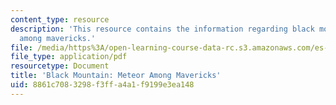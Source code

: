 ```yaml
---
content_type: resource
description: 'This resource contains the information regarding black mountain: meteor
  among mavericks.'
file: /media/https%3A/open-learning-course-data-rc.s3.amazonaws.com/es-291-learning-seminar-experiments-in-education-spring-2003/8861c7083298f3ffa4a1f9199e3ea148_MITES_291S03_blk_mntn.pdf
file_type: application/pdf
resourcetype: Document
title: 'Black Mountain: Meteor Among Mavericks'
uid: 8861c708-3298-f3ff-a4a1-f9199e3ea148
---
```

